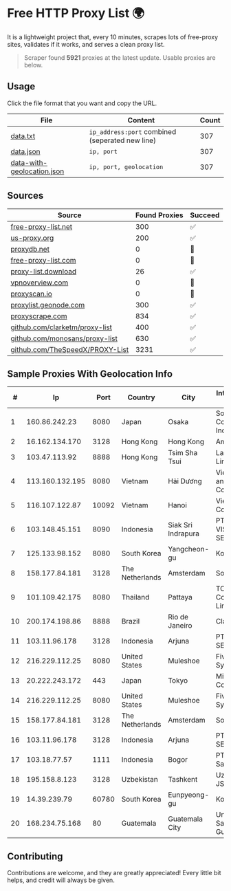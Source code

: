 
# Free HTTP Proxy List 🌍

It is a lightweight project that, every 10 minutes, scrapes lots of free-proxy sites, validates if it works, and serves a clean proxy list.


> Scraper found **5921** proxies at the latest update. Usable proxies are below.

## Usage

Click the file format that you want and copy the URL.


|File|Content|Count|
|----|-------|-----|
|[data.txt](https://raw.githubusercontent.com/themiralay/Proxy-List-World/master/data.txt)|`ip_address:port` combined (seperated new line)|307|
|[data.json](https://raw.githubusercontent.com/themiralay/Proxy-List-World/master/data.json)|`ip, port`|307|
|[data-with-geolocation.json](https://raw.githubusercontent.com/themiralay/Proxy-List-World/master/data-with-geolocation.json)|`ip, port, geolocation`|307|

## Sources

|Source|Found Proxies|Succeed|
|------|-------------|-------|
|[free-proxy-list.net](https://free-proxy-list.net)|300|✅|
|[us-proxy.org](https://www.us-proxy.org)|200|✅|
|[proxydb.net](http://proxydb.net)|0|🚫|
|[free-proxy-list.com](https://free-proxy-list.com/?page=&port=&type%5B%5D=http&type%5B%5D=https&up_time=0&search=Search)|0|🚫|
|[proxy-list.download](https://www.proxy-list.download/HTTP)|26|✅|
|[vpnoverview.com](https://vpnoverview.com/privacy/anonymous-browsing/free-proxy-servers)|0|🚫|
|[proxyscan.io](https://www.proxyscan.io)|0|🚫|
|[proxylist.geonode.com](https://proxylist.geonode.com/api/proxy-list?limit=300&page=1&sort_by=lastChecked&sort_type=desc&protocols=http,https)|300|✅|
|[proxyscrape.com](https://api.proxyscrape.com/v2/?request=displayproxies&protocol=http&timeout=10000&country=all&ssl=all&anonymity=all)|834|✅|
|[github.com/clarketm/proxy-list](https://raw.githubusercontent.com/clarketm/proxy-list/master/proxy-list-raw.txt)|400|✅|
|[github.com/monosans/proxy-list](https://raw.githubusercontent.com/monosans/proxy-list/main/proxies/http.txt)|630|✅|
|[github.com/TheSpeedX/PROXY-List](https://raw.githubusercontent.com/TheSpeedX/PROXY-List/master/http.txt)|3231|✅|


## Sample Proxies With Geolocation Info

|#|Ip|Port|Country|City|Internet Service Provider|
|-|--|----|-------|----|-------------------------|
|1|160.86.242.23|8080|Japan|Osaka|Sony Network Communications Inc|
|2|16.162.134.170|3128|Hong Kong|Hong Kong|Amazon.com|
|3|103.47.113.92|8888|Hong Kong|Tsim Sha Tsui|Layerstack Limited|
|4|113.160.132.195|8080|Vietnam|Hải Dương|VietNam Post and Telecom Corporation|
|5|116.107.122.87|10092|Vietnam|Hanoi|Viettel Corporation|
|6|103.148.45.151|8090|Indonesia|Siak Sri Indrapura|PT BUANA VISUALNET SENTRA|
|7|125.133.98.152|8080|South Korea|Yangcheon-gu|Korea Telecom|
|8|158.177.84.181|3128|The Netherlands|Amsterdam|SoftLayer|
|9|101.109.42.175|8080|Thailand|Pattaya|TOT Public Company Limited|
|10|200.174.198.86|8888|Brazil|Rio de Janeiro|Claro S.A|
|11|103.11.96.178|3128|Indonesia|Arjuna|PT SKYLINE SEMESTA|
|12|216.229.112.25|8080|United States|Muleshoe|Five Area Systems, LLC|
|13|20.222.243.172|443|Japan|Tokyo|Microsoft Corporation|
|14|216.229.112.25|8080|United States|Muleshoe|Five Area Systems, LLC|
|15|158.177.84.181|3128|The Netherlands|Amsterdam|SoftLayer|
|16|103.11.96.178|3128|Indonesia|Arjuna|PT SKYLINE SEMESTA|
|17|103.18.77.57|1111|Indonesia|Bogor|PT Usaha Adi Sanggoro|
|18|195.158.8.123|3128|Uzbekistan|Tashkent|Uzbektelecom JSC|
|19|14.39.239.79|60780|South Korea|Eunpyeong-gu|Korea Telecom|
|20|168.234.75.168|80|Guatemala|Guatemala City|Universidad de San Carlos de Guatemala|



## Contributing

Contributions are welcome, and they are greatly appreciated! Every
little bit helps, and credit will always be given.

